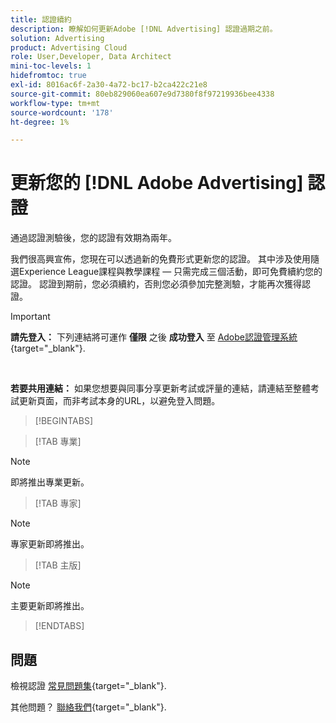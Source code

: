 ```yaml
---
title: 認證續約
description: 瞭解如何更新Adobe [!DNL Advertising] 認證過期之前。
solution: Advertising
product: Advertising Cloud
role: User,Developer, Data Architect
mini-toc-levels: 1
hidefromtoc: true
exl-id: 8016ac6f-2a30-4a72-bc17-b2ca422c21e8
source-git-commit: 80eb829060ea607e9d7380f8f97219936bee4338
workflow-type: tm+mt
source-wordcount: '178'
ht-degree: 1%

---
```


# 更新您的 [!DNL Adobe Advertising] 認證

通過認證測驗後，您的認證有效期為兩年。

我們很高興宣佈，您現在可以透過新的免費形式更新您的認證。 其中涉及使用隨選Experience League課程與教學課程 — 只需完成三個活動，即可免費續約您的認證。 認證到期前，您必須續約，否則您必須參加完整測驗，才能再次獲得認證。

>[!IMPORTANT]
>
>**請先登入：** 下列連結將可運作 **僅限** 之後 **成功登入** 至 [Adobe認證管理系統](https://www.certmetrics.com/adobe){target="_blank"}.
>
><br>
>
>**若要共用連結：** 如果您想要與同事分享更新考試或評量的連結，請連結至整體考試更新頁面，而非考試本身的URL，以避免登入問題。

>[!BEGINTABS]

>[!TAB 專業]

>[!NOTE]
>
>即將推出專業更新。

>[!TAB 專家]

>[!NOTE]
>
>專家更新即將推出。

>[!TAB 主版]

>[!NOTE]
>
>主要更新即將推出。

>[!ENDTABS]

## 問題

檢視認證 [常見問題集](https://experienceleague.adobe.com/docs/certification/certification/faq.html){target="_blank"}.

其他問題？ [聯絡我們](mailto:certif@adobe.com){target="_blank"}.
